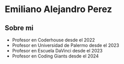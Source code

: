 # Emiliano Alejandro Perez

## Sobre mi

- Profesor en Coderhouse desde el 2022
- Profesor en Universidad de Palermo desde el 2023
- Profesor en Escuela DaVinci desde el 2023
- Profesor en Coding Giants desde el 2024
  
